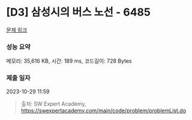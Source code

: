 # [D3] 삼성시의 버스 노선 - 6485 

[문제 링크](https://swexpertacademy.com/main/code/problem/problemDetail.do?contestProbId=AWczm7QaACgDFAWn) 

### 성능 요약

메모리: 35,616 KB, 시간: 189 ms, 코드길이: 728 Bytes

### 제출 일자

2023-10-29 11:59



> 출처: SW Expert Academy, https://swexpertacademy.com/main/code/problem/problemList.do